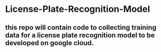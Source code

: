 # License-Plate-Recognition-Model 
## this repo will contain code to collecting training data for a license plate recognition model to be developed on google cloud.
